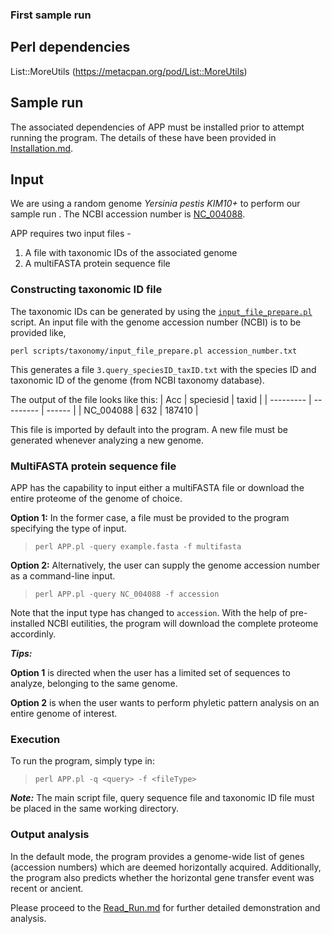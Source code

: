 
### First sample run

## Perl dependencies
 List::MoreUtils (https://metacpan.org/pod/List::MoreUtils)

## Sample run
The associated dependencies of APP must be installed prior to attempt running the program. The details of these have been provided in [Installation.md](https://github.com/sohamsg90/APP-Alieness-by-Phyletic-Pattern/blob/main/docs/Installation.md). 

## Input
We are using a random genome *Yersinia pestis KIM10+* to perform our sample run . The NCBI accession number is  [NC_004088](https://www.ncbi.nlm.nih.gov/nuccore/NC_004088.1/).

APP requires two input files - 
1. A file with taxonomic IDs of the associated genome
2. A multiFASTA protein sequence file

### Constructing taxonomic ID file

The taxonomic IDs can be generated by using the [`input_file_prepare.pl`](https://github.com/sohamsg90/APP-Alienness-by-Phyletic-Pattern/blob/main/scripts/taxonomy/input_file_prepare.pl) script. An input file with the genome accession number (NCBI) is to be provided like,

`perl scripts/taxonomy/input_file_prepare.pl accession_number.txt`

This generates a file `3.query_speciesID_taxID.txt` with the species ID and taxonomic ID of the genome (from NCBI taxonomy database).

The output of the file looks like this:
| Acc       | speciesid | taxid  |
| --------- | --------- | ------ |
| NC_004088 | 632       | 187410 |

This file is imported by default into the program. A new file must be generated whenever analyzing a new genome.

### MultiFASTA protein sequence file
APP has the capability to input either a multiFASTA file or download the entire proteome of the genome of choice. 

**Option 1:**
In the former case, a file must be provided to the program specifying the type of input.

> `perl APP.pl -query example.fasta -f multifasta`

**Option 2:**
Alternatively, the user can supply the genome accession number as a command-line input.

> `perl APP.pl -query NC_004088 -f accession`

Note that the input type has changed to `accession`. With the help of pre-installed NCBI eutilities, the program  will download the complete proteome accordinly.

***Tips:***

**Option 1** is directed when the user has a limited set of sequences to analyze, belonging to the same genome.

**Option 2** is when the user wants to perform phyletic pattern analysis on an entire genome of interest.

### Execution
To run the program, simply type in:

> `perl APP.pl -q <query> -f <fileType>`

***Note:*** The main script file, query sequence file and taxonomic ID file must be placed in the same working directory.

### Output analysis
In the default mode, the program provides a genome-wide list of genes (accession numbers) which are deemed horizontally acquired. Additionally, the program also predicts whether the horizontal gene transfer event was recent or ancient.


Please proceed to the [Read_Run.md](https://github.com/sohamsg90/APP-Alienness-by-Phyletic-Pattern/blob/main/docs/Real_Run.md) for further detailed demonstration and analysis.








